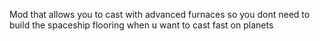 Mod that allows you to cast with advanced furnaces so you dont need to build the spaceship flooring when u want to cast fast on planets